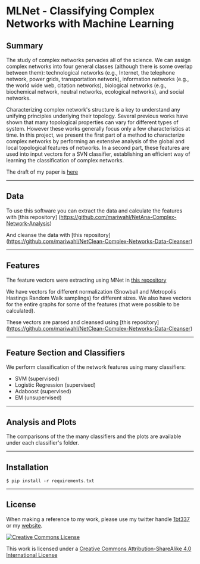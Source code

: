 # MLNet - Classifying Complex Networks with Machine Learning

## Summary


The study of  complex networks pervades all of the science. We can assign complex networks into four general classes (although there is some overlap between them):  technological networks (e.g., Internet, the telephone network, power grids, transportation network),  information networks (e.g., the world wide web, citation networks),   biological networks (e.g., biochemical network, neutral networks, ecological networks), and  social networks.

Characterizing complex network's structure is a key to understand any unifying principles underlying their topology. Several previous works  have shown that many topological properties can vary for different types of system. However these works generally focus only a few characteristics at time.   In this project, we present the first part of a method to characterize complex networks by performing an extensive analysis of the global and local topological features of networks. In a  second part, these features  are used into input vectors for a SVN classifier, establishing an efficient way of learning the classification of complex networks.

The draft of my paper is [here](http://mariwahl.us/docs/ml_report.pdf)

-----
## Data


To use this software you can extract the data and calculate the features with [this repository] (https://github.com/mariwahl/NetAna-Complex-Network-Analysis)


And cleanse the data with [this repository] (https://github.com/mariwahl/NetClean-Complex-Networks-Data-Cleanser)



--------
## Features

The feature vectors were extracting using MNet in [this repository](https://github.com/mariwahl/NetAna-Complex-Network-Analysis)


We have vectors for different normalization (Snowball and Metropolis Hastings Random Walk samplings) for different sizes. We also have vectors for the entire graphs for some of the features (that were possible to be calculated).

These vectors are parsed and cleansed using [this repository] (https://github.com/mariwahl/NetClean-Complex-Networks-Data-Cleanser)


----
## Feature Section and Classifiers

We perform classification of the network features using many classifiers:
- SVM (supervised)
- Logistic Regression (supervised)
- Adaboost (supervised)
- EM (unsupervised)



-----
## Analysis and Plots

The comparisons of the the many classifiers and the plots are available under each classifier's folder.


----
## Installation


```
$ pip install -r requirements.txt
```



----
## License

When making a reference to my work, please use my twitter handle [1bt337](https://twitter.com/1bt337) or my [website](http://bt3gl.github.io).

<a rel="license" href="http://creativecommons.org/licenses/by-sa/4.0/"><img alt="Creative Commons License" style="border-width:0" src="http://i.creativecommons.org/l/by-sa/4.0/88x31.png" /></a><br />

This work is licensed under a [Creative Commons Attribution-ShareAlike 4.0 International License](http://creativecommons.org/licenses/by-sa/4.0/)
